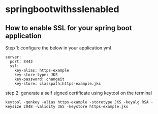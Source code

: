 # springbootwithsslenabled

## How to enable SSL for your spring boot application

Step 1: configure the below in your application.yml

    server:
      port: 8443
      ssl:
        key-alias: https-example
        key-store-type: JKS
        key-password: changeit
        key-store: classpath:https-example.jks


step 2: generate a self signed certificate using keytool on the terminal


    keytool -genkey -alias https-example -storetype JKS -keyalg RSA -keysize 2048 -validity 365 -keystore https-example.jks
